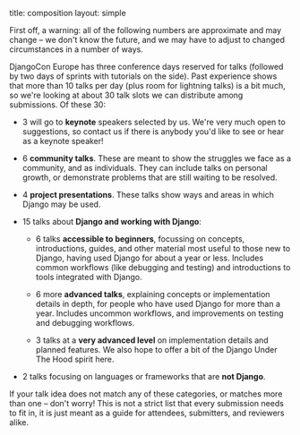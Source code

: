 title: composition
layout: simple

First off, a warning: all of the following numbers are approximate and may change – we don't know the future, and we may have to adjust to changed circumstances in a number of ways.

DjangoCon Europe has three conference days reserved for talks (followed by two days of sprints with tutorials on the side). Past experience shows that more than 10 talks per day (plus room for lightning talks) is a bit much, so we're looking at about 30 talk slots we can distribute among submissions. Of these 30:

* 3 will go to **keynote** speakers selected by us. We're very much open to suggestions, so contact us if there is anybody you'd like to see or hear as a keynote speaker!

* 6 **community talks**. These are meant to show the struggles we face as a community, and as individuals. They can include talks on personal growth, or demonstrate problems that are still waiting to be resolved.

* 4 **project presentations**. These talks show ways and areas in which Django may be used.

* 15 talks about **Django and working with Django**:

  * 6 talks **accessible to beginners**, focussing on concepts, introductions, guides, and other material most useful to those new to Django, having used Django for about a year or less. Includes common workflows (like debugging and testing) and introductions to tools integrated with Django.

  * 6 more **advanced talks**, explaining concepts or implementation details in depth, for people who have used Django for more than a year. Includes uncommon workflows, and improvements on testing and debugging workflows.

  * 3 talks at a **very advanced level** on implementation details and planned features. We also hope to offer a bit of the Django Under The Hood spirit here.

* 2 talks focusing on languages or frameworks that are **not Django**.

If your talk idea does not match any of these categories, or matches more than one – don't worry! This is not a strict list that every submission needs to fit in, it is just meant as a guide for attendees, submitters, and reviewers alike.
